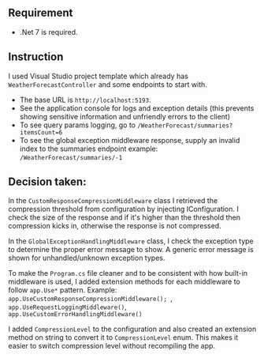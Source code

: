 ## Requirement
- .Net 7 is required.


## Instruction

I used Visual Studio project template which already has ``WeatherForecastController`` and some endpoints to start with.
- The base URL is   ```http://localhost:5193```.
- See the application console for logs and exception details (this prevents showing sensitive information and unfriendly errors to the client)
- To see query params logging, go to ```/WeatherForecast/summaries?itemsCount=6```
- To see the global exception middleware response, supply an invalid index to the summaries endpoint example: ```/WeatherForecast/summaries/-1```

## Decision taken:
In the ```CustomResponseCompressionMiddleware``` class I retrieved the compression threshold from configuration by injecting IConfiguration.
I check the size of the response and if it's higher than the threshold then compression kicks in, otherwise the response is not compressed.

In the ```GlobalExceptionHandlingMiddleware``` class,  I check the exception type to determine the proper error message to show. A generic error message is shown for unhandled/unknown exception types.

To make the ```Program.cs``` file cleaner and to be consistent with how built-in middleware is used, I added extension methods for each middleware to follow ```app.Use*``` pattern. Example: ```app.UseCustomResponseCompressionMiddleware();
```, ```app.UseRequestLoggingMiddleware()```, ```app.UseCustomErrorHandlingMiddleware()```

I added ```CompressionLevel``` to the configuration and also created an extension method on string to convert it to ```CompressionLevel``` enum. This makes it easier to switch compression level without recompiling the app.
